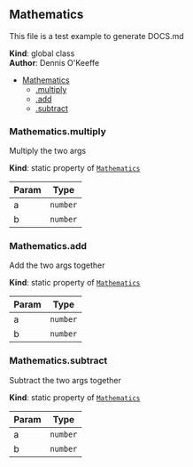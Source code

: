 <a name="Mathematics"></a>

## Mathematics
This file is a test example to generate DOCS.md

**Kind**: global class  
**Author**: Dennis O'Keeffe  

* [Mathematics](#Mathematics)
    * [.multiply](#Mathematics.multiply)
    * [.add](#Mathematics.add)
    * [.subtract](#Mathematics.subtract)

<a name="Mathematics.multiply"></a>

### Mathematics.multiply
Multiply the two args

**Kind**: static property of [<code>Mathematics</code>](#Mathematics)  

| Param | Type |
| --- | --- |
| a | <code>number</code> | 
| b | <code>number</code> | 

<a name="Mathematics.add"></a>

### Mathematics.add
Add the two args together

**Kind**: static property of [<code>Mathematics</code>](#Mathematics)  

| Param | Type |
| --- | --- |
| a | <code>number</code> | 
| b | <code>number</code> | 

<a name="Mathematics.subtract"></a>

### Mathematics.subtract
Subtract the two args together

**Kind**: static property of [<code>Mathematics</code>](#Mathematics)  

| Param | Type |
| --- | --- |
| a | <code>number</code> | 
| b | <code>number</code> | 

